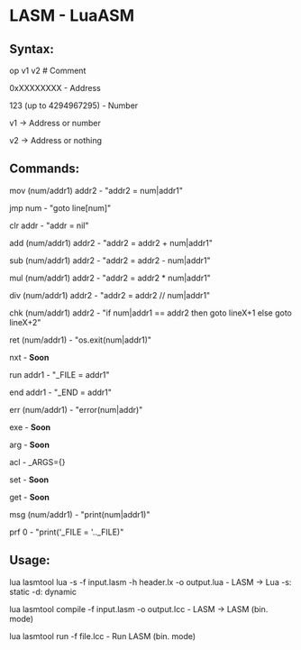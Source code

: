 # LASM - LuaASM

## Syntax:
op v1 v2 # Comment

0xXXXXXXXX - Address

123 (up to 4294967295) - Number

v1 -> Address or number

v2 -> Address or nothing

## Commands:
mov (num/addr1) addr2 - "addr2 = num|addr1"

jmp num - "goto line[num]"

clr addr - "addr = nil"

add (num/addr1) addr2 - "addr2 = addr2 + num|addr1"

sub (num/addr1) addr2 - "addr2 = addr2 - num|addr1"

mul (num/addr1) addr2 - "addr2 = addr2 * num|addr1"

div (num/addr1) addr2 - "addr2 = addr2 // num|addr1"

chk (num/addr1) addr2 - "if num|addr1 == addr2 then goto lineX+1 else goto lineX+2"

ret (num/addr1) - "os.exit(num|addr1)"

nxt - **Soon**

run addr1 - "_FILE = addr1"

end addr1 - "_END = addr1"

err (num/addr1) - "error(num|addr)"

exe - **Soon**

arg - **Soon**

acl - _ARGS={}

set - **Soon**

get - **Soon**

msg (num/addr1) - "print(num|addr1)"

prf 0 - "print('_FILE = '.._FILE)"

## Usage:
lua lasmtool lua -s -f input.lasm -h header.lx -o output.lua - LASM -> Lua
-s: static
-d: dynamic

lua lasmtool compile -f input.lasm -o output.lcc - LASM -> LASM (bin. mode)

lua lasmtool run -f file.lcc - Run LASM (bin. mode)
